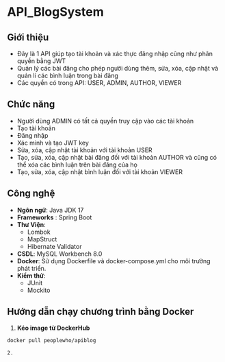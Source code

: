 # API_BlogSystem
## Giới thiệu
- Đây là 1 API giúp tạo tài khoản và xác thực đăng nhập cũng như phân quyền bằng JWT
- Quản lý các bài đăng cho phép người dùng thêm, sửa, xóa, cập nhật và quản lí các bình luận trong bài đăng
- Các quyền có trong API: USER, ADMIN, AUTHOR, VIEWER
## Chức năng
- Người dùng ADMIN có tất cả quyền truy cập vào các tài khoản
- Tạo tài khoản
- Đăng nhập
- Xác minh và tạo JWT key
- Sửa, xóa, cập nhật tài khoản với tài khoản USER 
- Tạo, sửa, xóa, cập nhật bài đăng đối với tài khoản AUTHOR và cũng có thể xóa các bình luận trên bài đăng của họ
- Tạo, sửa, xóa, cập nhật bình luận đối với tài khoản VIEWER
## Công nghệ
- **Ngôn ngữ**: Java JDK 17 
- **Frameworks** : Spring Boot
- **Thư Viện**:
  - Lombok 
  - MapStruct 
  - Hibernate Validator
- **CSDL**: MySQL Workbench 8.0
- **Docker**: Sử dụng Dockerfile và docker-compose.yml cho môi trường phát triển.
- **Kiểm thử**:
  - JUnit
  - Mockito
## Hướng dẫn chạy chương trình bằng Docker
1. **Kéo image từ DockerHub**
```bash
docker pull peoplewho/apiblog

2.


